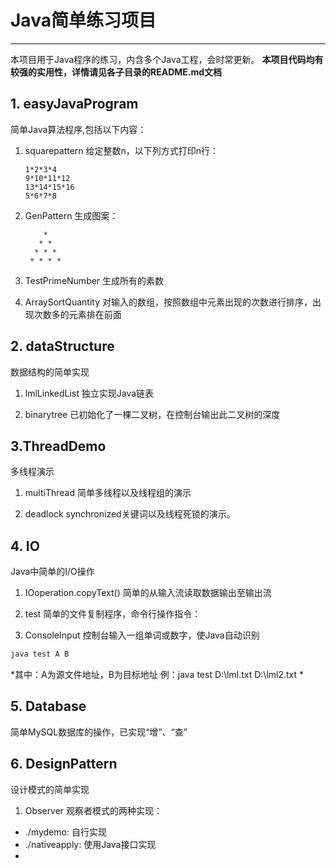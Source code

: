 # Java简单练习项目
---
本项目用于Java程序的练习，内含多个Java工程，会时常更新。
**本项目代码均有较强的实用性，详情请见各子目录的README.md文档**

## 1. easyJavaProgram
简单Java算法程序,包括以下内容：

1. squarepattern
给定整数n，以下列方式打印n行：
	```
	1*2*3*4
	9*10*11*12
	13*14*15*16
	5*6*7*8
	```

2. GenPattern
生成图案：
	```
	    *
	   * *
	  * * *
	 * * * *
	```

3. TestPrimeNumber
生成所有的素数

4. ArraySortQuantity
对输入的数组，按照数组中元素出现的次数进行排序，出现次数多的元素排在前面

## 2. dataStructure
数据结构的简单实现

1. lmlLinkedList
独立实现Java链表

2. binarytree
已初始化了一棵二叉树，在控制台输出此二叉树的深度

## 3.ThreadDemo
多线程演示

1. multiThread
简单多线程以及线程组的演示

2. deadlock
synchronized关键词以及线程死锁的演示。

## 4. IO
Java中简单的I/O操作

1. IOoperation.copyText()
简单的从输入流读取数据输出至输出流

2. test
简单的文件复制程序，命令行操作指令：

3. ConsoleInput
控制台输入一组单词或数字，使Java自动识别
```cmd
java test A B
```
*其中：A为源文件地址，B为目标地址
例：java test D:\lml.txt D:\lml2.txt
*

## 5. Database
简单MySQL数据库的操作，已实现“增”、“查”

## 6. DesignPattern
设计模式的简单实现
1. Observer
观察者模式的两种实现：
- ./mydemo: 自行实现
- ./nativeapply: 使用Java接口实现
- 